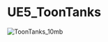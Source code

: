 # UE5_ToonTanks

![ToonTanks_10mb](https://github.com/user-attachments/assets/300dfd1d-6cb9-4078-b807-3e7aeebfac15)
